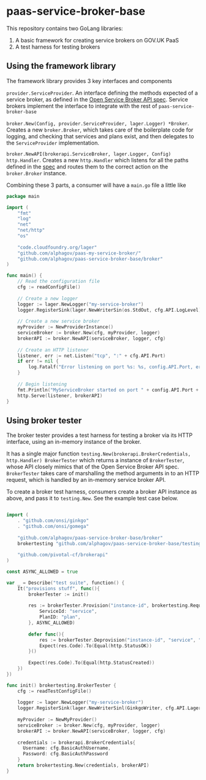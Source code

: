 # paas-service-broker-base

This repository contains two GoLang libraries:
 
1. A basic framework for creating service brokers on GOV.UK PaaS
2. A test harness for testing brokers

## Using the framework library
The framework library provides 3 key interfaces and components

`provider.ServiceProvider`. An interface defining the methods expected of a service broker, as defined in the 
[Open Service Broker API spec](https://github.com/openservicebrokerapi/servicebroker/blob/v2.14/spec.md). Service brokers 
implement the interface to integrate with the rest of `paas-service-broker-base`

`broker.New(Config, provider.ServiceProvider, lager.Logger) *Broker`. Creates a new `broker.Broker`, which takes care
of the boilerplate code for logging, and checking that services and plans exist, and then delegates to the  `ServiceProvider` 
implementation.

`broker.NewAPI(brokerapi.ServiceBroker, lager.Logger, Config) http.Handler`. Creates a new `http.Handler` which listens
for all the paths defined in the [spec](https://github.com/openservicebrokerapi/servicebroker/blob/v2.14/spec.md) and 
routes them to the correct action on the `broker.Broker` instance.

Combining these 3 parts, a consumer will have a `main.go` file a little like

```go
package main

import (
	"fmt"
	"log"
	"net"
	"net/http"
	"os"
	
	"code.cloudfoundry.org/lager"
	"github.com/alphagov/paas-my-service-broker/"
	"github.com/alphagov/paas-service-broker-base/broker"
)

func main() {
	// Read the configuration file
	cfg := readConfigFile()
	
	// Create a new logger
	logger := lager.NewLogger("my-service-broker")
	logger.RegisterSink(lager.NewWriterSin(os.StdOut, cfg.API.LogLevel))
	
	// Create a new service broker
	myProvider := NewProviderInstance()
	serviceBroker := broker.New(cfg, myProvider, logger)
	brokerAPI := broker.NewAPI(serviceBroker, logger, cfg)
	
	// Create an HTTP listener
	listener, err := net.Listen("tcp", ":" + cfg.API.Port)
	if err != nil {
		log.Fatalf("Error listening on port %s: %s, config.API.Port, err)
	}
	
	// Begin listening
	fmt.Println("MyServiceBroker started on port " + config.API.Port + "...")
	http.Serve(listener, brokerAPI)
}
```

## Using broker tester
The broker tester provides a test harness for testing a broker via its HTTP interface, using an in-memory instance of 
the broker.

It has a single major function `testing.New(brokerapi.BrokerCredentials, http.Handler) BrokerTester` which returns a instance of `BrokerTester`, whose API closely mimics that of the Open Service Broker API spec. `BrokerTester` takes care of marshalling the method arguments in to an HTTP request, which is handled by an in-memory service broker API.

To create a broker test harness, consumers create a broker API instance as above, and pass it to `testing.New`. See the example test case below.

```go

import (
	. "github.com/onsi/ginkgo"
	. "github.com/onsi/gomega"
	
	"github.com/alphagov/paas-service-broker-base/broker"
	brokertesting "github.com/alphagov/paas-service-broker-base/testing"
	
	"github.com/pivotal-cf/brokerapi"
)

const ASYNC_ALLOWED = true

var _ = Describe("test suite", function() {
	It("provisions stuff", func(){
		brokerTester := init()
		
		res := brokerTester.Provision("instance-id", brokertesting.RequestBody{
			ServiceId: "service",
			PlanID: "plan",
		}, ASYNC_ALLOWED)
		
		defer func(){
			res := brokerTester.Deprovision("instance-id", "service", "plan", ASYNC_ALLOWED)
			Expect(res.Code).To(Equal(http.StatusOK))
		}()
		
		Expect(res.Code).To(Equal(http.StatusCreated))
	})
})

func init() brokertesting.BrokerTester {
	cfg := readTestConfigFile()
	
	logger := lager.NewLogger("my-service-broker")
	logger.RegisterSink(lager.NewWriterSinl(GinkgoWriter, cfg.API.LagerLogLevel))
	
	myProvider := NewMyProvider()
	serviceBroker := broker.New(cfg, myProvider, logger)
	brokerAPI := broker.NewAPI(serviceBroker, logger, cfg)
	
	credentials := brokerapi.BrokerCredentials{
	  Username: cfg.BasicAuthUsername,
	  Password: cfg.BasicAuthPassword
	}
	return brokertesting.New(credentials, brokerAPI)
}
```
